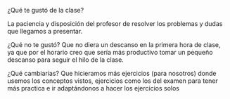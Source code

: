 ¿Qué te gustó de la clase?

La paciencia y disposición del profesor de resolver los problemas y dudas que llegamos a presentar. 


¿Qué no te gustó? 
Que no diera un descanso en la primera hora de clase, ya que por el horario creo que sería más productivo tomar un pequeño descanso para seguir el hilo de la clase.

¿Qué cambiarias? 
Que hicieramos más ejercicios (para nosotros) donde usemos los conceptos vistos, ejercicios como los del examen para tener más practica e ir adaptándonos a hacer los ejercicios solos 